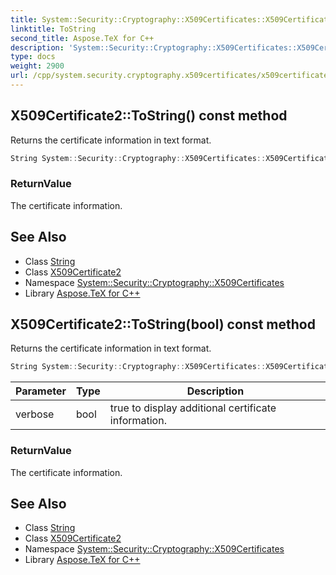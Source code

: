 ```yaml
---
title: System::Security::Cryptography::X509Certificates::X509Certificate2::ToString method
linktitle: ToString
second_title: Aspose.TeX for C++
description: 'System::Security::Cryptography::X509Certificates::X509Certificate2::ToString method. Returns the certificate information in text format in C++.'
type: docs
weight: 2900
url: /cpp/system.security.cryptography.x509certificates/x509certificate2/tostring/
---
```

## X509Certificate2::ToString() const method


Returns the certificate information in text format.

```cpp
String System::Security::Cryptography::X509Certificates::X509Certificate2::ToString() const override
```


### ReturnValue

The certificate information.

## See Also

* Class [String](../../../system/string/)
* Class [X509Certificate2](../)
* Namespace [System::Security::Cryptography::X509Certificates](../../)
* Library [Aspose.TeX for C++](../../../)
## X509Certificate2::ToString(bool) const method


Returns the certificate information in text format.

```cpp
String System::Security::Cryptography::X509Certificates::X509Certificate2::ToString(bool verbose) const override
```


| Parameter | Type | Description |
| --- | --- | --- |
| verbose | bool | true to display additional certificate information. |

### ReturnValue

The certificate information.

## See Also

* Class [String](../../../system/string/)
* Class [X509Certificate2](../)
* Namespace [System::Security::Cryptography::X509Certificates](../../)
* Library [Aspose.TeX for C++](../../../)
